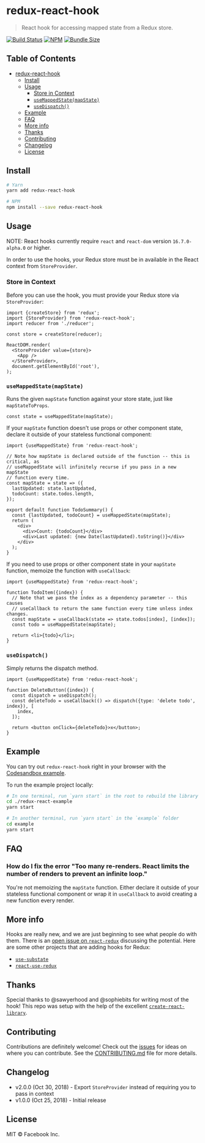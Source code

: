# redux-react-hook

> React hook for accessing mapped state from a Redux store.

[![Build Status](https://travis-ci.com/ianobermiller/redux-react-hook.svg?branch=master)](https://travis-ci.com/ianobermiller/redux-react-hook)
[![NPM](https://img.shields.io/npm/v/redux-react-hook.svg)](https://www.npmjs.com/package/redux-react-hook)
[![Bundle Size](https://badgen.net/bundlephobia/minzip/redux-react-hook@latest)](https://bundlephobia.com/result?p=redux-react-hook@latest)

## Table of Contents

- [redux-react-hook](#redux-react-hook)
  - [Install](#install)
  - [Usage](#usage)
    - [Store in Context](#store-in-context)
    - [`useMappedState(mapState)`](#-usemappedstate-mapstate--)
    - [`useDispatch()`](#-usedispatch---)
  - [Example](#example)
  - [FAQ](#faq)
  - [More info](#more-info)
  - [Thanks](#thanks)
  - [Contributing](#contributing)
  - [Changelog](#changelog)
  - [License](#license)

## Install

```bash
# Yarn
yarn add redux-react-hook

# NPM
npm install --save redux-react-hook
```

## Usage

NOTE: React hooks currently require `react` and `react-dom` version `16.7.0-alpha.0` or higher.

In order to use the hooks, your Redux store must be in available in the React context from `StoreProvider`.

### Store in Context

Before you can use the hook, you must provide your Redux store via `StoreProvider`:

```tsx
import {createStore} from 'redux';
import {StoreProvider} from 'redux-react-hook';
import reducer from './reducer';

const store = createStore(reducer);

ReactDOM.render(
  <StoreProvider value={store}>
    <App />
  </StoreProvider>,
  document.getElementById('root'),
);
```

### `useMappedState(mapState)`

Runs the given `mapState` function against your store state, just like
`mapStateToProps`.

```tsx
const state = useMappedState(mapState);
```

If your `mapState` function doesn't use props or other component state,
declare it outside of your stateless functional component:

```tsx
import {useMappedState} from 'redux-react-hook';

// Note how mapState is declared outside of the function -- this is critical, as
// useMappedState will infinitely recurse if you pass in a new mapState
// function every time.
const mapState = state => ({
  lastUpdated: state.lastUpdated,
  todoCount: state.todos.length,
});

export default function TodoSummary() {
  const {lastUpdated, todoCount} = useMappedState(mapState);
  return (
    <div>
      <div>Count: {todoCount}</div>
      <div>Last updated: {new Date(lastUpdated).toString()}</div>
    </div>
  );
}
```

If you need to use props or other component state in your `mapState` function,
memoize the function with `useCallback`:

```tsx
import {useMappedState} from 'redux-react-hook';

function TodoItem({index}) {
  // Note that we pass the index as a dependency parameter -- this causes
  // useCallback to return the same function every time unless index changes.
  const mapState = useCallback(state => state.todos[index], [index]);
  const todo = useMappedState(mapState);

  return <li>{todo}</li>;
}
```

### `useDispatch()`

Simply returns the dispatch method.

```tsx
import {useMappedState} from 'redux-react-hook';

function DeleteButton({index}) {
  const dispatch = useDispatch();
  const deleteTodo = useCallback(() => dispatch({type: 'delete todo', index}), [
    index,
  ]);

  return <button onClick={deleteTodo}>x</button>;
}
```

## Example

You can try out `redux-react-hook` right in your browser with the [Codesandbox example](https://codesandbox.io/s/github/ianobermiller/redux-react-hook-example).

To run the example project locally:

```bash
# In one terminal, run `yarn start` in the root to rebuild the library itself
cd ./redux-react-example
yarn start

# In another terminal, run `yarn start` in the `example` folder
cd example
yarn start
```

## FAQ

### How do I fix the error "Too many re-renders. React limits the number of renders to prevent an infinite loop."

You're not memoizing the `mapState` function. Either declare it outside of your
stateless functional component or wrap it in `useCallback` to avoid creating a
new function every render.

## More info

Hooks are really new, and we are just beginning to see what people do with them. There is an [open issue on `react-redux`](https://github.com/reduxjs/react-redux/issues/1063) discussing the potential. Here are some other projects that are adding hooks for Redux:

- [`use-substate`](https://github.com/philipp-spiess/use-substate)
- [`react-use-redux`](https://github.com/martynaskadisa/react-use-redux)

## Thanks

Special thanks to @sawyerhood and @sophiebits for writing most of the hook! This repo was setup with the help of the excellent [`create-react-library`](https://www.npmjs.com/package/create-react-library).

## Contributing

Contributions are definitely welcome! Check out the [issues](https://github.com/ianobermiller/redux-react-hook/issues)
for ideas on where you can contribute. See the [CONTRIBUTING.md](CONTRIBUTING.md) file for more details.

## Changelog

- v2.0.0 (Oct 30, 2018) - Export `StoreProvider` instead of requiring you to pass in context
- v1.0.0 (Oct 25, 2018) - Initial release

## License

MIT © Facebook Inc.
